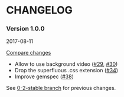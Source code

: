 # CHANGELOG

### Version 1.0.0

2017-08-11

[Compare changes](https://github.com/codevise/pageflow-chart/compare/0-2-stable...v1.0.0)

- Allow to use background video
  ([#29](https://github.com/codevise/pageflow-chart/pull/29),
   [#30](https://github.com/codevise/pageflow-chart/pull/30))
- Drop the superfluous .css extension
  ([#34](https://github.com/codevise/pageflow-chart/pull/34))
- Improve gemspec
  ([#38](https://github.com/codevise/pageflow-chart/pull/38))

See
[0-2-stable branch](https://github.com/codevise/pageflow-chart/blob/0-2-stable/CHANGELOG.md)
for previous changes.
